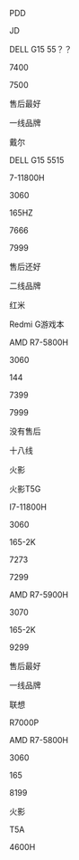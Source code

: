       

  

PDD

JD

DELL G15 55？？

7400

7500

售后最好

一线品牌

戴尔

DELL G15 5515

7-11800H

3060

165HZ

7666

7999

售后还好

二线品牌

红米

Redmi G游戏本

AMD R7-5800H

3060

144

7399

7999

没有售后

十八线

火影

火影T5G

I7-11800H

3060

165-2K

7273

7299

AMD R7-5900H

3070

165-2K

9299

售后最好

一线品牌

联想

R7000P

AMD R7-5800H

3060

165

8199

火影

T5A

4600H